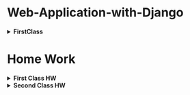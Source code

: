 # Web-Application-with-Django

<details>
<summary><b>FirstClass</b></summary>

## <b>Start with Django</b>

Django is a high-level Python web framework. We can do everything using CMD.

+ <b>Step-1:</b> First Install Python:
+ <b>Step-2:</b> Create Folder:
  ```cmd
  mkdir folder_name
  ```

</details>

# Home Work

<details>
<summary><b>First Class HW</b></summary>

### <b>Command Prompt (cmd) command list:</b>

+ `cd: ` It is used to change the current directory

  ```cmd
  cd [directory_path]
  ```
+ `mkdir:` Used to create a new directory

  ```cmd
  mkdir [directory_path]
  ```
+ `dir:` Used to list all files and directories in a specific directory
  ```cmd
  dir [directory_path]
  ```
+ `rmdir:` Used to remove a directory
  ```cmd
  rmdir [directory_name]
  ```
+ `echo:` Used to create file
  ```cmd
  echo. > filename.extension
  ```
+ `del:` Used to remove one or more files
  ```cmd
  del file_name
  ```
+ `copy:` Used to copy files
  ```cmd
  copy [source_file] [destination]
  ```
+ `move:`  Moves one or more files from one directory to another.
  ```cmd
  move [source_file] [destination]
  ```
+ `rename:` Used to change file name
  ```cmd
  rename [old_file_name] [new_file_name]
  ```
+ `type:` Displays the contents of a file.
  ```cmd
  type filename.extension
  ```
+ `ping:` Used to test the network connection
  ```cmd
  ping Ip _address
  ```
+ `ipconfig:` Displays IP configuration for all network adapters.
  ```cmd
  ipconfig
  ```
+ `tasklist:` Display a list of the current running process.
tasklist
+ `taskkill:` Terminates a running process.
taskkill /pid [typepid]
+ `cls:` This command will clear the command prompt console.
cls
+ `hostname:` This windows command displays the host name of the computer.
hostname
+ `chdir:` Displays the name of the current directory
chdir
+ `color:` Sets the default console foreground and background colors.
color [background][foreground]
+ `comp:` Compares the contents of two files or sets of files.
comp [file1] [file2]
+ `date:` Displays or sets the system date.
date
+ `exit:`Used to close the Command Prompt window or terminate the currently running script or batch file. 
exit
+ `fc:` Compares two files or sets of files, and displays the differences between them.
fc [file] [file2]
+ `erase:` Deletes one or more files.
erase [file1][file2][....]


</details>

<details>
<summary><b>Second Class HW</b></summary>

### <b>Django Settings file Explanation:</b>

---

The Django settings file plays a crucial role in configuring and customizing Django projects. It serves as the central hub where various settings and configurations are defined for the project to function correctly.

+ `BASE_DIR:` This defines the base directory of our Django project. It's typically used to construct other paths within our project.

  ```python
    BASE_DIR = Path(__file__).resolve().parent.parent
  ```
  
+ `SECRET_KEY:` It is used to sign cookies and other security-related features.

  ```python
    SECRET_KEY = 'secret_key_here`
  ```

+ `DEBUG:` This determines whether our application is in debug mode or not. It's recommended to set it to False in production for security reasons. When set to **True**, detailed error messages will be displayed in case of exceptions.

  ```python
  DEBUG = True
  ```
+ `ALLOWED_HOSTS:` It is a list having addresses of all domains which can run our Django Project.

  ```python
    ALLOWED_HOSTS = ['example.com', 'www.example.com']
  ```

+ `INSTALLED_APPS:` The **INSTALLED_APPS** setting lists all the Django apps installed in the project. These apps define the functionality and features of the project.

  ```python
    INSTALLED_APPS = [
    'django.contrib.admin',
    'django.contrib.auth',
    'django.contrib.contenttypes',
    'your_custom_app',
    ]
  ```

+ `MIDDLEWARE:` This is a list of middleware classes that process requests and responses.

  ```python
    MIDDLEWARE = [
    "django.middleware.security.SecurityMiddleware",
    "django.contrib.sessions.middleware.SessionMiddleware",
    "django.middleware.common.CommonMiddleware",
    "django.middleware.csrf.CsrfViewMiddleware",
    "django.contrib.auth.middleware.AuthenticationMiddleware",
    "django.contrib.messages.middleware.MessageMiddleware",
    "django.middleware.clickjacking.XFrameOptionsMiddleware",
    ]
  ```

+ `TEMPLATES:` The **TEMPLATES** setting configures how Django templates are handled. It includes the list of template engines, directories, and context processors.
+ `DATABASES:` The **DATABASES** setting configures the project’s database connection. It defines the database engine, name, user, password, and other necessary details.
+ `AUTH_PASSWORD_VALIDATORS:` This is a list of validators that are used to check the strength of user passwords.
+ `STATIC_URL:` The **STATIC_URL** setting specifies the URL from where static files will be served. Static files include CSS, JavaScript, and images.

</details>
